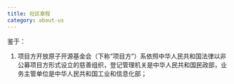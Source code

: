 ```yaml
---
title: 社区章程
category: about-us
---
```


鉴于：

1. 项目方开放原子开源基金会（下称“项目方”）系依照中华人民共和国法律以非公募项目方形式设立的慈善组织，登记管理机关是中华人民共和国民政部，业务主管单位是中华人民共和国工业和信息化部；
